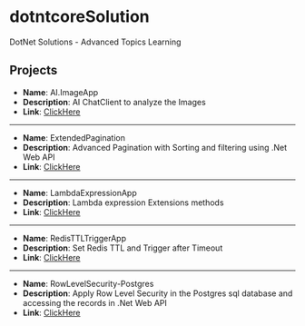 # dotntcoreSolution
DotNet Solutions - Advanced Topics Learning
## Projects

   - **Name**: AI.ImageApp
   - **Description**: AI ChatClient to analyze the Images 
   - **Link**: [ClickHere](https://github.com/r-manimaran/dotnetcore-Advanced/tree/master/AI.ImageApp)
-----------------------------------------------
   - **Name**: ExtendedPagination
   - **Description**: Advanced Pagination with Sorting and filtering using .Net Web API
   - **Link**: [ClickHere](https://github.com/r-manimaran/dotnetcore-Advanced/tree/master/ExtendedPagination)
-----------------------------------------------
   - **Name**: LambdaExpressionApp
   - **Description**: Lambda expression Extensions methods
   - **Link**: [ClickHere](https://github.com/r-manimaran/dotnetcore-Advanced/tree/master/LambdaExpressionApp)
-----------------------------------------------
   - **Name**: RedisTTLTriggerApp
   - **Description**: Set Redis TTL and Trigger after Timeout 
   - **Link**: [ClickHere](https://github.com/r-manimaran/dotnetcore-Advanced/tree/master/RedisTTLTriggerApp)
-----------------------------------------------
   - **Name**: RowLevelSecurity-Postgres
   - **Description**: Apply Row Level Security in the Postgres sql database and accessing the records in .Net Web API
   - **Link**: [ClickHere](https://github.com/r-manimaran/dotnetcore-Advanced/tree/master/RowLevelSecurity-Postgres)
